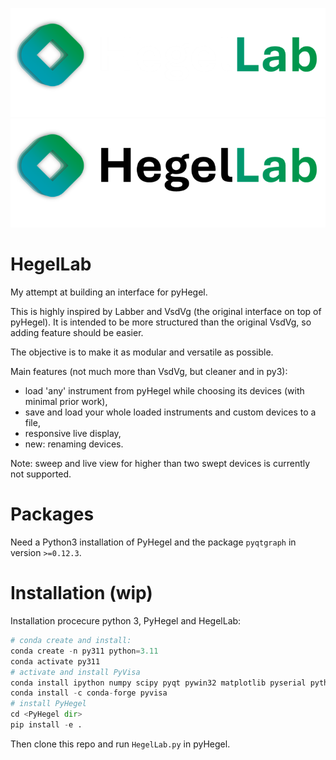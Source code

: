 ![HegelLab](./resources/logo_white.png#gh-dark-mode-only)
![HegelLab](./resources/logo_black.png#gh-light-mode-only)

# HegelLab
My attempt at building an interface for pyHegel.

This is highly inspired by Labber and VsdVg (the original interface on top of pyHegel).
It is intended to be more structured than the original VsdVg, so adding feature should be easier.

The objective is to make it as modular and versatile as possible.

Main features (not much more than VsdVg, but cleaner and in py3):
- load 'any' instrument from pyHegel while choosing its devices (with minimal prior work),
- save and load your whole loaded instruments and custom devices to a file,
- responsive live display,
- new: renaming devices.


Note: sweep and live view for higher than two swept devices is currently not supported.

# Packages
Need a Python3 installation of PyHegel and the package `pyqtgraph` in version `>=0.12.3`.

# Installation (wip)

Installation procecure python 3, PyHegel and HegelLab:
```py
# conda create and install:
conda create -n py311 python=3.11 
conda activate py311
# activate and install PyVisa
conda install ipython numpy scipy pyqt pywin32 matplotlib pyserial pythonnet pypdf2 pytz pyqtgraph=0.13.1
conda install -c conda-forge pyvisa
# install PyHegel
cd <PyHegel dir>
pip install -e .
```
Then clone this repo and run `HegelLab.py` in pyHegel.


